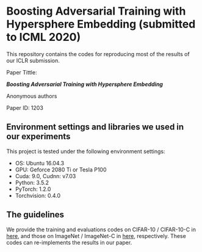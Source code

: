 # Boosting Adversarial Training with Hypersphere Embedding (submitted to ICML 2020)

This repository contains the codes for reproducing most of the results of our ICLR submission.

Paper Tittle:

***Boosting Adversarial Training with Hypersphere Embedding***

Anonymous authors

Paper ID: 1203

## Environment settings and libraries we used in our experiments

This project is tested under the following environment settings:
- OS: Ubuntu 16.04.3
- GPU: Geforce 2080 Ti or Tesla P100
- Cuda: 9.0, Cudnn: v7.03
- Python: 3.5.2
- PyTorch: 1.2.0
- Torchvision: 0.4.0

## The guidelines

We provide the training and evaluations codes on CIFAR-10 / CIFAR-10-C in [here](https://github.com/AnonymousForDoubleBlind/AT_with_HE/tree/master/CIFAR-10), and those on ImageNet / ImageNet-C in [here](https://github.com/AnonymousForDoubleBlind/AT_with_HE/tree/master/ImageNet), respectively. These codes can re-implements the results in our paper.
